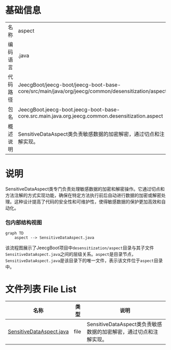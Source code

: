 # 基础信息

|      |      |
|------|------|
| 名称 | aspect |
| 编码语言 | .java |
| 代码路径 | JeecgBoot/jeecg-boot/jeecg-boot-base-core/src/main/java/org/jeecg/common/desensitization/aspect |
| 包名 | JeecgBoot.jeecg-boot.jeecg-boot-base-core.src.main.java.org.jeecg.common.desensitization.aspect |
| 概述说明 | SensitiveDataAspect类负责敏感数据的加密解密，通过切点和注解实现。 |

# 说明

SensitiveDataAspect类专门负责处理敏感数据的加密和解密操作。它通过切点和方法注解的方式实现功能，确保在特定方法执行前后自动进行数据的加密或解密处理。这种设计提高了代码的安全性和可维护性，使得敏感数据的保护更加高效和自动化。


### 包内部结构视图

```mermaid
graph TD
    aspect --> SensitiveDataAspect.java
```

该流程图展示了JeecgBoot项目中`desensitization/aspect`目录与其子文件`SensitiveDataAspect.java`之间的层级关系。`aspect`是目录节点，`SensitiveDataAspect.java`是该目录下的唯一文件，表示该文件位于`aspect`目录中。

# 文件列表 File List

| 名称   | 类型  | 说明 |
|-------|------|-------------|
| [SensitiveDataAspect.java](SensitiveDataAspect.md) | file | SensitiveDataAspect类负责敏感数据的加密解密，通过切点和注解实现。 |


